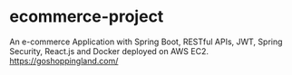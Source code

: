 # ecommerce-project
An e-commerce Application with Spring Boot, RESTful APIs, JWT, Spring Security, React.js and Docker deployed on AWS EC2.
https://goshoppingland.com/
